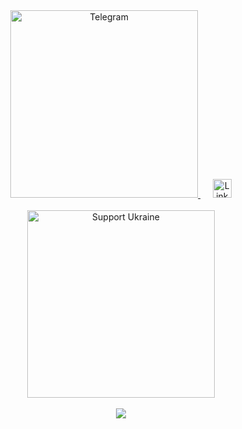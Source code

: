 <div align='center'>
	<a href="https://t.me/itkrivoshei">
		<img alt="Telegram" width="300" src="https://media.giphy.com/media/g8XwBTgbU6YZdkC8Db/giphy.gif"/>
	</a>
	<span>&nbsp;&nbsp;&nbsp;&nbsp;</span>
	<a href="https://www.linkedin.com/in/itkivoshei/">
		<img alt="LinkedIn" width="30" src="https://media.giphy.com/media/yDM1kJZthxFPoGDdmq/giphy.gif"/>
	</a>
	<br><br>
	<a href="https://supportukrainenow.org/">
		<img alt="Support Ukraine" width="300" src="https://media.giphy.com/media/qMrJi5C3xQWb0vDjlY/giphy.gif"/>
	</a>
	<!-- 	
	<a href="https://github.com/itkrivoshei">
		<img src="https://media.giphy.com/media/TA5UdQTc3NVKg/giphy.gif"/>
	</a> 
	-->
	<br><br>
	<a href="https://github.com/itkrivoshei">
		<img src="https://github-readme-stats.vercel.app/api?username=itkrivoshei&show_icons=true&theme=tokyonight&hide=issues,contribs&line_height=30px" />
	</a>
</div>
